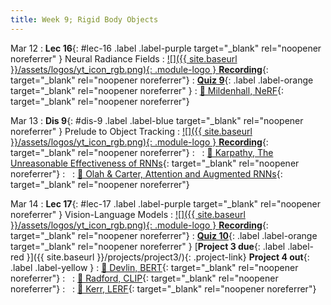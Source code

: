 ```yaml
---
title: Week 9; Rigid Body Objects
---
```



Mar 12
: **Lec 16**{: #lec-16 .label .label-purple target="_blank" rel="noopener noreferrer" } Neural Radiance Fields
  : [![]({{ site.baseurl }}/assets/logos/yt_icon_rgb.png){: .module-logo } **Recording**](https://leccap.engin.umich.edu/leccap/player/r/buWiR2){: target="_blank" rel="noopener noreferrer"}
: [**Quiz 9**](https://www.gradescope.com/courses/704549/){: .label .label-orange target="_blank" rel="noopener noreferrer" } 
  : [📖 Mildenhall, NeRF](https://www.matthewtancik.com/nerf){: target="_blank" rel="noopener noreferrer"}


Mar 13
: **Dis 9**{: #dis-9 .label .label-blue target="_blank" rel="noopener noreferrer" } Prelude to Object Tracking
  : [![]({{ site.baseurl }}/assets/logos/yt_icon_rgb.png){: .module-logo } **Recording**](https://leccap.engin.umich.edu/leccap/player/r/2zC2OY){: target="_blank" rel="noopener noreferrer"}
: &nbsp;
  : [📖 Karpathy, The Unreasonable Effectiveness of RNNs](http://karpathy.github.io/2015/05/21/rnn-effectiveness/){: target="_blank" rel="noopener noreferrer"}
: &nbsp;
  : [📖 Olah & Carter, Attention and Augmented RNNs](https://distill.pub/2016/augmented-rnns/){: target="_blank" rel="noopener noreferrer"}


Mar 14
: **Lec 17**{: #lec-17 .label .label-purple target="_blank" rel="noopener noreferrer" } Vision-Language Models
  : [![]({{ site.baseurl }}/assets/logos/yt_icon_rgb.png){: .module-logo } **Recording**](https://leccap.engin.umich.edu/leccap/player/r/IozCFR){: target="_blank" rel="noopener noreferrer"}
: [**Quiz 10**](https://www.gradescope.com/courses/704549/){: .label .label-orange target="_blank" rel="noopener noreferrer" } [**Project 3 due**{: .label .label-red }]({{ site.baseurl }}/projects/project3/){: .project-link} **Project 4 out**{: .label .label-yellow }
  : [📖 Devlin, BERT](https://arxiv.org/pdf/1810.04805.pdf){: target="_blank" rel="noopener noreferrer"}
: &nbsp;
  : [📖 Radford, CLIP](https://arxiv.org/abs/2103.00020){: target="_blank" rel="noopener noreferrer"}
: &nbsp;
  : [📖 Kerr, LERF](https://www.lerf.io){: target="_blank" rel="noopener noreferrer"}

